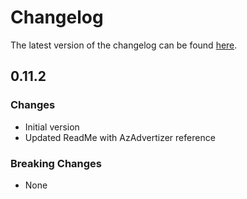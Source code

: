 # Changelog

The latest version of the changelog can be found [here](https://github.com/Azure/bicep-registry-modules/blob/main/avm/res/app/managed-environment/CHANGELOG.md).

## 0.11.2

### Changes

- Initial version
- Updated ReadMe with AzAdvertizer reference

### Breaking Changes

- None
